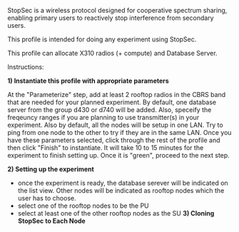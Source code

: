StopSec is a wireless protocol designed for cooperative spectrum sharing, enabling primary users to reactively stop interference from secondary users.

This profile is intended for doing any experiment using StopSec. 

This profile can allocate X310 radios (+ compute) and Database Server.

Instructions:

**1) Instantiate this profile with appropriate parameters**

At the "Parameterize" step, add at least 2 rooftop radios in the CBRS band that are needed for your planned experiment. By default, one database server from the group d430 or d740 will be added. 
Also, speceify the freqeuncy ranges if you are planning to use transmitter(s) in your experiment. Also by default, all the nodes will be setup in one LAN. Try to ping from one node to the other to try if they are in the same LAN.
Once you have these parameters selected, click through the rest of the profile and then click "Finish" to instantiate.  It will take 10 to 15 minutes for the experiment to finish setting up.  Once it is "green", proceed to the next step.

**2) Setting up the experiment**
- once the experiment is ready, the database serever will be indicated on the list view. Other nodes will be indicated as rooftop nodes which the user has to choose. 
- select one of the rooftop nodes to be the PU
- select at least one of the other rooftop nodes as the SU
**3) Cloning StopSec to Each Node**
  


